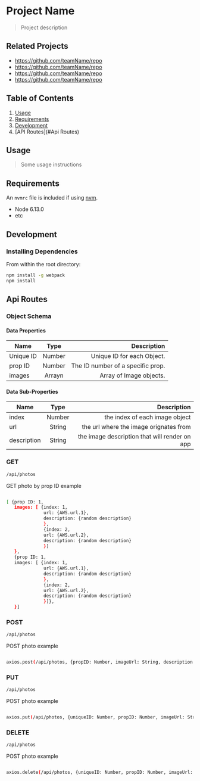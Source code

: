 # Project Name

> Project description

## Related Projects

  - https://github.com/teamName/repo
  - https://github.com/teamName/repo
  - https://github.com/teamName/repo
  - https://github.com/teamName/repo

## Table of Contents

1. [Usage](#Usage)
1. [Requirements](#requirements)
1. [Development](#development)
1. [API Routes](#Api Routes)

## Usage

> Some usage instructions

## Requirements

An `nvmrc` file is included if using [nvm](https://github.com/creationix/nvm).

- Node 6.13.0
- etc

## Development

### Installing Dependencies

From within the root directory:

```sh
npm install -g webpack
npm install
```

## Api Routes

### Object Schema

#### Data Properties
| Name       | Type   | Description                       |
| ---------- |:------:| ---------------------------------:|
| Unique ID  | Number | Unique ID for each Object.        |
| prop ID    | Number | The ID number of a specific prop. |
| images     | Arrayn | Array of Image objects.           |


#### Data Sub-Properties
| Name        | Type   | Description                                   |
| ----------- |:------:| ---------------------------------------------:|
| index       | Number | the index of each image object                |
| url         | String | the url where the image orignates from        |
| description | String | the image description that will render on app |

### GET

```sh
/api/photos
```
GET photo by prop ID example

```sh

[ {prop ID: 1,
   images: [ {index: 1,
              url: {AWS.url.1},
              description: {random description}
              },
              {index: 2,
              url: {AWS.url.2},
              description: {random description}
              }]
   },
   {prop ID: 1,
   images: [ {index: 1,
              url: {AWS.url.1},
              description: {random description}
              },
              {index: 2,
              url: {AWS.url.2},
              description: {random description}
              }]},
   }]           

```

### POST

```sh
/api/photos
```

POST photo example

```sh

axios.post(/api/photos, {propID: Number, imageUrl: String, description: String} )

```

### PUT

```sh
/api/photos
```

POST photo example

```sh

axios.put(/api/photos, {uniqueID: Number, propID: Number, imageUrl: String, description: String} )

```

### DELETE

```sh
/api/photos
```

POST photo example

```sh

axios.delete(/api/photos, {uniqueID: Number, propID: Number, imageUrl: String, description: String} )

```
